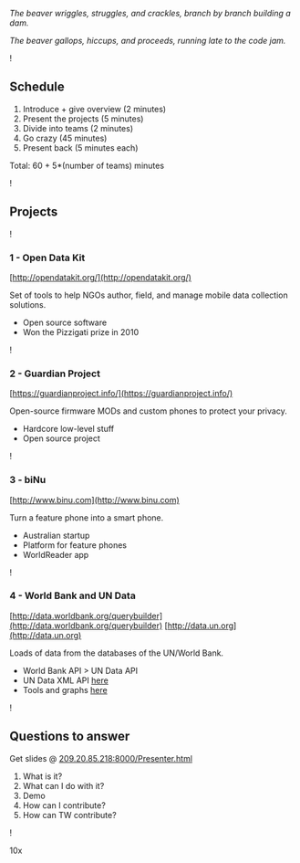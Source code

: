 _The beaver wriggles, struggles, and crackles,
branch by branch building a dam._

_The beaver gallops, hiccups, and proceeds,
running late to the code jam._

!

## Schedule
1. Introduce + give overview (2 minutes)
2. Present the projects (5 minutes)
3. Divide into teams (2 minutes)
4. Go crazy (45 minutes)
5. Present back (5 minutes each)

Total: 60 + 5*(number of teams) minutes

!

## Projects

!

### 1 - Open Data Kit
[http://opendatakit.org/](http://opendatakit.org/)

Set of tools to help NGOs author, field, and manage mobile data collection solutions.

+ Open source software
+ Won the Pizzigati prize in 2010

!

### 2 - Guardian Project
[https://guardianproject.info/](https://guardianproject.info/)

Open-source firmware MODs and custom phones to protect your privacy.

+ Hardcore low-level stuff
+ Open source project

!

### 3 - biNu
[http://www.binu.com](http://www.binu.com)

Turn a feature phone into a smart phone.

+ Australian startup
+ Platform for feature phones
+ WorldReader app

!

### 4 - World Bank and UN Data
[http://data.worldbank.org/querybuilder](http://data.worldbank.org/querybuilder)
[http://data.un.org](http://data.un.org)

Loads of data from the databases of the UN/World Bank.

+ World Bank API > UN Data API
+ UN Data XML API [here](http://www.undata-api.org/wiki)
+ Tools and graphs [here](http://data.un.org/Host.aspx?Content=Tools)

!

## Questions to answer
Get slides @ [209.20.85.218:8000/Presenter.html](209.20.85.218:8000/Presenter.html)

1. What is it?
2. What can I do with it?
3. Demo
4. How can I contribute?
5. How can TW contribute?

!

10x

